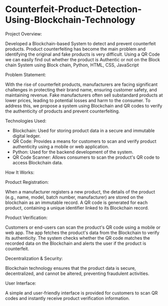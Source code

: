 # Counterfeit-Product-Detection-Using-Blockchain-Technology
Project Overview: 

Developed a Blockchain-based System to detect and prevent counterfeit products. Product counterfeiting has become the main problem and identifying the original and fake products is very difficult. Using a QR Code we can easily find out whether the product is Authentic or not on the Block chain System using Block chain, Python, HTML, CSS, JavaScript

Problem Statement:

With the rise of counterfeit products, manufacturers are facing significant challenges in protecting their brand name, ensuring customer safety, and maintaining revenue. Fake manufacturers often sell substandard products at lower prices, leading to potential losses and harm to the consumer. To address this, we propose a system using Blockchain and QR codes to verify the authenticity of products and prevent counterfeiting.

Technologies Used:

- Blockchain: Used for storing product data in a secure and immutable digital ledger.
- QR Code: Provides a means for customers to scan and verify product authenticity using a mobile or web application.
- Python: Used for the backend development of the system.
- QR Code Scanner: Allows consumers to scan the product's QR code to access Blockchain data.
  
How It Works:

Product Registration:

When a manufacturer registers a new product, the details of the product (e.g., name, model, batch number, manufacturer) are stored on the blockchain as an immutable record.
A QR code is generated for each product, containing a unique identifier linked to its Blockchain record.

Product Verification:

Customers or end-users can scan the product's QR code using a mobile or web app.
The app fetches the product's data from the Blockchain to verify its authenticity.
The system checks whether the QR code matches the recorded data on the Blockchain and alerts the user if the product is counterfeit.

Decentralization & Security:

Blockchain technology ensures that the product data is secure, decentralized, and cannot be altered, preventing fraudulent activities.

User Interface:

A simple and user-friendly interface is provided for customers to scan QR codes and instantly receive product verification information.
